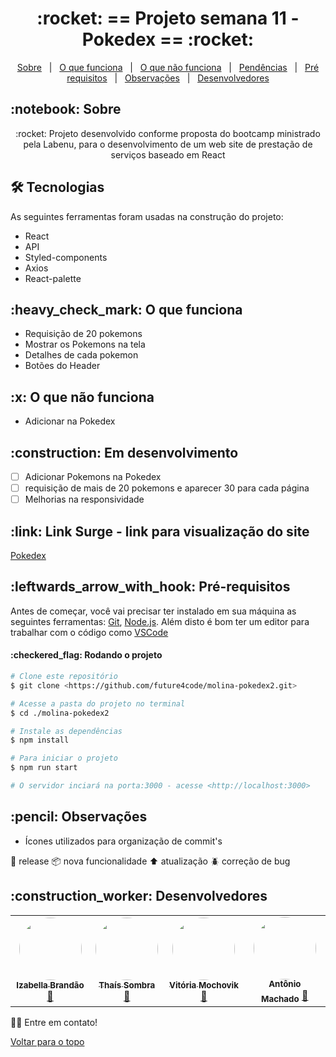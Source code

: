 <h1 align="center" id="top">:rocket: == Projeto semana 11 - Pokedex == :rocket:</h1>


<p align="center">
  <a href="#sobre">Sobre</a> &#xa0; | &#xa0; 
  <a href="#funciona">O que funciona</a> &#xa0; | &#xa0;
  <a href="#nao-funciona">O que não funciona</a> &#xa0; | &#xa0;
  <a href="#pendente">Pendências</a> &#xa0; | &#xa0;
  <a href="#requisitos">Pré requisitos</a> &#xa0; | &#xa0;
  <a href="#observacoes">Observações</a> &#xa0; | &#xa0;
  <a href="#desenvolvedores">Desenvolvedores</a>
</p>

<h2 id="sobre">:notebook: Sobre </h2>

<p align="center">:rocket: Projeto desenvolvido conforme proposta do bootcamp ministrado pela Labenu, para o desenvolvimento de um web site de prestação de serviços baseado em React </p>

<h2 id="tecnologias"> 🛠 Tecnologias </h2>

As seguintes ferramentas foram usadas na construção do projeto:

* React
* API
* Styled-components
* Axios
* React-palette

<h2 id="funciona">:heavy_check_mark: O que funciona</h2>

* Requisição de 20 pokemons
* Mostrar os Pokemons na tela
* Detalhes de cada pokemon
* Botões do Header

<h2 id="nao-funciona">:x: O que não funciona</h2>

* Adicionar na Pokedex
 
<h2 id="pendente">:construction: Em desenvolvimento</h2>

- [ ] Adicionar Pokemons na Pokedex
- [ ] requisição de mais de 20 pokemons e aparecer 30 para cada página
- [ ] Melhorias na responsividade

<h2 id="link">:link: Link Surge - link para visualização do site</h2>
 <a href="http://pokedex-molina2.surge.sh">Pokedex</a>

<!-- <h2 id="imagens">:computer: Imagens Desktop</h2>

- **Página inicial**
<img src="https://github.com/future4code/molina-labe-ninja1/blob/451ac6f9a803959e7fcc20cc53110ede37dd4daf/documents/site_img_overview/04_labeninjas-nav.gif" alt="Navegação Animada" width="500"/>

para mais imagens do site, poderá ser acessado o diretório de [imagens](https://github.com/future4code/molina-labe-ninja1/tree/451ac6f9a803959e7fcc20cc53110ede37dd4daf/documents/site_img_overview)

[comment]: <> (<h2>:iphone: Imagens Mobile</h2> - **Página Inicial**<hr></hr>) -->

<h2 id="requisitos">:leftwards_arrow_with_hook: Pré-requisitos</h2>

Antes de começar, você vai precisar ter instalado em sua máquina as seguintes ferramentas:
[Git](https://git-scm.com), [Node.js](https://nodejs.org/en/). 
Além disto é bom ter um editor para trabalhar com o código como [VSCode](https://code.visualstudio.com/)

<h4>:checkered_flag: Rodando o projeto </h4>

```bash
# Clone este repositório
$ git clone <https://github.com/future4code/molina-pokedex2.git>

# Acesse a pasta do projeto no terminal
$ cd ./molina-pokedex2

# Instale as dependências
$ npm install

# Para iniciar o projeto
$ npm run start

# O servidor inciará na porta:3000 - acesse <http://localhost:3000>
```

<h2 id="observacoes">:pencil: Observações</h2>

- Ícones utilizados para organização de commit's

:checkered_flag: release
:package: nova funcionalidade 
:arrow_up: atualização 
:beetle: correção de bug


<h2 id="desenvolvedores">:construction_worker: Desenvolvedores</h2>

<table> 
<tr>

 <td align="center"><a href="https://github.com/bellacbs"><img style="border-radius: 50%" src="https://avatars.githubusercontent.com/u/35279793?v=4" width="100px" alt=""/>
 <br />
 <sub><b>Izabella Brandão</b></sub></a> <a href="https://github.com/bellacbs">🚀</a></td>

 <td align="center"><a href="https://github.com/tshadz"><img style="border-radius: 50%" src="https://avatars.githubusercontent.com/u/80704054?v=4" width="100px" alt=""/>
 <br />
 <sub><b>Thaís Sombra</b></sub></a> <a href="https://github.com/tshadz">🚀</a></td>
 
 <td align="center"><a href="https://github.com/VitoriaMochovik"><img style="border-radius: 50%" src="https://avatars.githubusercontent.com/u/82537066?v=4" width="100px" alt=""/>
 <br />
 <sub><b>Vitória Mochovik</b></sub></a> <a href="https://github.com/VitoriaMochovik">🚀</a></td>

 <td align="center"><a href="https://github.com/Antonio-Machado"><img style="border-radius: 50%" src="https://avatars.githubusercontent.com/u/83234003?v=4" width="100px" alt=""/>
 <br />
 <sub><b>Antônio Machado</b></sub></a> <a href="https://github.com/Antonio-Machado">🚀</a></td>


</tr>
</table>

👋🏽 Entre em contato!

<a href="#top">Voltar para o topo</a>
